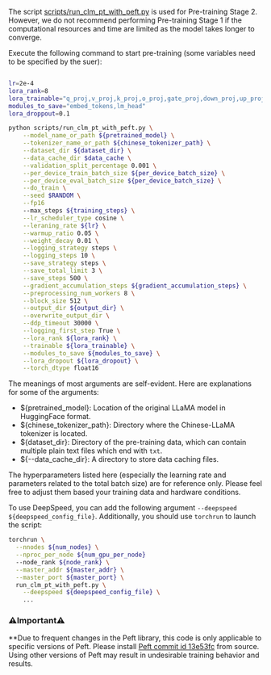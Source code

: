 
The script [scripts/run_clm_pt_with_peft.py](https://github.com/ymcui/Chinese-LLaMA-Alpaca/blob/main/scripts/run_clm_pt_with_peft.py) is used for Pre-training Stage 2. However, we do not recommend performing Pre-training Stage 1 if the computational resources and time are limited as the model takes longer to converge.

Execute the following command to start pre-training (some variables need to be specified by the suer):

```bash

lr=2e-4
lora_rank=8
lora_trainable="q_proj,v_proj,k_proj,o_proj,gate_proj,down_proj,up_proj"
modules_to_save="embed_tokens,lm_head"
lora_droppout=0.1

python scripts/run_clm_pt_with_peft.py \
    --model_name_or_path ${pretrained_model} \
    --tokenizer_name_or_path ${chinese_tokenizer_path} \
    --dataset_dir ${dataset_dir} \
    --data_cache_dir $data_cache \
    --validation_split_percentage 0.001 \
    --per_device_train_batch_size ${per_device_batch_size} \
    --per_device_eval_batch_size ${per_device_batch_size} \
    --do_train \
    --seed $RANDOM \
    --fp16
    --max_steps ${training_steps} \
    --lr_scheduler_type cosine \
    --leraning_rate ${lr} \
    --warmup_ratio 0.05 \
    --weight_decay 0.01 \
    --logging_strategy steps \
    --logging_steps 10 \
    --save_strategy steps \
    --save_total_limit 3 \
    --save_steps 500 \
    --gradient_accumulation_steps ${gradient_accumulation_steps} \
    --preprocessing_num_workers 8 \
    --block_size 512 \
    --output_dir ${output_dir} \
    --overwrite_output_dir \
    --ddp_timeout 30000 \
    --logging_first_step True \
    --lora_rank ${lora_rank} \
    --trainable ${lora_trainable} \
    --modules_to_save ${modules_to_save} \
    --lora_dropout ${lora_dropout} \
    --torch_dtype float16
```

The meanings of most arguments are self-evident. Here are explanations for some of the arguments:

* ${pretrained_model}: Location of the original LLaMA model in HuggingFace format.
* ${chinese_tokenizer_path}: Directory where the Chinese-LLaMA tokenizer is located.
* ${dataset_dir}: Directory of the pre-training data, which can contain multiple plain text files which end with `txt`.
* ${--data_cache_dir}: A directory to store data caching files.


The hyperparameters listed here (especially the learning rate and parameters related to the total batch size) are for reference only. Please feel free to adjust them based your training data and hardware conditions.


To use DeepSpeed, you can add the following argument `--deepspeed ${deepspeed_config_file}`.  Additionally, you should use `torchrun` to launch the script:
```bash
torchrun \
  --nnodes ${num_nodes} \
  --nproc_per_node ${num_gpu_per_node} 
  --node_rank ${node_rank} \
  --master_addr ${master_addr} \
  --master_port ${master_port} \
  run_clm_pt_with_peft.py \
    --deepspeed ${deepspeed_config_file} \
    ...
```


### ⚠️Important⚠️

**Due to frequent changes in the Peft library, this code is only applicable to specific versions of Peft. Please install [Peft commit id 13e53fc](https://github.com/huggingface/peft/tree/13e53fc) from source. Using other versions of Peft may result in undesirable training behavior and results.

